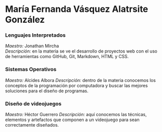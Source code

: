 # **María Fernanda Vásquez Alatrsite González**

### Lenguajes Interpretados 
_Maestro:_ Jonathan Mircha  
_Descripción:_ en la materia se ve el desarrollo de proyectos web con el uso de herramientas como GitHub, Git, Markdown, HTML y CSS.

### Sistemas Operativos
_Maestro:_ Alcides Albora
_Descripción:_ dentro de la materia conocemos los conceptos de la programación por computadora y buscar las mejores soluciones para el diseño de programas.

### Diseño de videojuegos
_Maestro:_ Héctor Guerrero
_Descripción:_ aquí conocemos las técnicas, elementos y artefactos que componen a un videojuego para sean correctamente diseñados. 